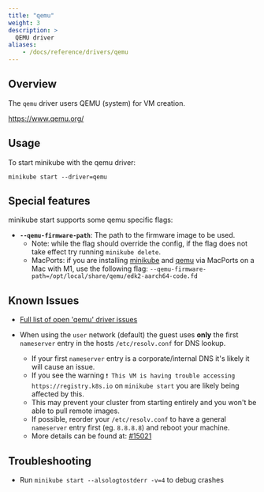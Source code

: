 ```yaml
---
title: "qemu"
weight: 3
description: >
  QEMU driver
aliases:
    - /docs/reference/drivers/qemu
---
```


## Overview

The `qemu` driver users QEMU (system) for VM creation.

<https://www.qemu.org/>

## Usage

To start minikube with the qemu driver:

```shell
minikube start --driver=qemu
```

## Special features

minikube start supports some qemu specific flags:

* **`--qemu-firmware-path`**: The path to the firmware image to be used.
  * Note: while the flag should override the config, if the flag does not take effect try running `minikube delete`.
  * MacPorts: if you are installing [minikube](https://ports.macports.org/port/minikube/) and [qemu](https://ports.macports.org/port/qemu/) via MacPorts on a Mac with M1, use the following flag: `--qemu-firmware-path=/opt/local/share/qemu/edk2-aarch64-code.fd`

## Known Issues

* [Full list of open 'qemu' driver issues](https://github.com/kubernetes/minikube/labels/co%2Fqemu-driver)

* When using the `user` network (default) the guest uses **only** the first `nameserver` entry in the hosts `/etc/resolv.conf` for DNS lookup.
  * If your first `nameserver` entry is a corporate/internal DNS it's likely it will cause an issue.
  * If you see the warning `❗ This VM is having trouble accessing https://registry.k8s.io` on `minikube start` you are likely being affected by this.
  * This may prevent your cluster from starting entirely and you won't be able to pull remote images.
  * If possible, reorder your `/etc/resolv.conf` to have a general `nameserver` entry first (eg. `8.8.8.8`) and reboot your machine.
  * More details can be found at: [#15021](https://github.com/kubernetes/minikube/issues/15021)

## Troubleshooting

* Run `minikube start --alsologtostderr -v=4` to debug crashes
